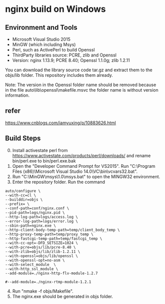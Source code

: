 # nginx build on Windows

## Environment and Tools

- Microsoft Visual Studio 2015
- MinGW (which including Msys)
- Perl, such as ActivePerl to build Openssl
- ThirdParty libraries source: PCRE, zlib and Openssl
- Version: nginx 1.13.9; PCRE 8.40; Openssl 1.1.0g; zlib 1.2.11

You can download the library source code tar.gz and extract them to the objs/lib folder. This repository includes them already.

Note: The version in the Openssl folder name should be removed because in the file auto\lib\openssl\makefile.msvc the folder name is without version information.

## refer
https://www.cnblogs.com/iamyuxing/p/10883626.html

## Build Steps

0. Install activestate perl from https://www.activestate.com/products/perl/downloads/ and rename bin/perl.exe to bin/perl.exe.bak
1. Open the "Developer Command Prompt for VS2015". Run "C:\Program Files (x86)\Microsoft Visual Studio 14.0\VC\bin\vcvars32.bat".
2. Run "C:\MinGW\msys\1.0\msys.bat" to open the MINGW32 environment.
3. Enter the repository folder. Run the command
```
auto/configure \
--with-cc=cl \
--builddir=objs \
--prefix= \
--conf-path=conf/nginx.conf \
--pid-path=logs/nginx.pid \
--http-log-path=logs/access.log \
--error-log-path=logs/error.log \
--sbin-path=nginx.exe \
--http-client-body-temp-path=temp/client_body_temp \
--http-proxy-temp-path=temp/proxy_temp \
--http-fastcgi-temp-path=temp/fastcgi_temp \
--with-cc-opt=-DFD_SETSIZE=1024 \
--with-pcre=objs/lib/pcre-8.40 \
--with-zlib=objs/lib/zlib-1.2.11 \
--with-openssl=objs/lib/openssl \
--with-openssl-opt=no-asm \
--with-select_module  \
--with-http_ssl_module \
--add-module=./nginx-http-flv-module-1.2.7

#--add-module=./nginx-rtmp-module-1.2.1

```
4. Run "nmake -f objs/Makefile".
5. The nginx.exe should be generated in objs folder.
